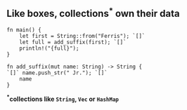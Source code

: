 ## Like boxes, collections<sup>*</sup> own their data

```aquascope,interpreter,horizontal,run,interpreterControls
fn main() {
    let first = String::from("Ferris"); `[]`
    let full = add_suffix(first); `[]`
    println!("{full}");
}

fn add_suffix(mut name: String) -> String {
`[]` name.push_str(" Jr."); `[]`
    name
}
```

**<sup>*</sup>collections like `String`, `Vec` or `HashMap`**
